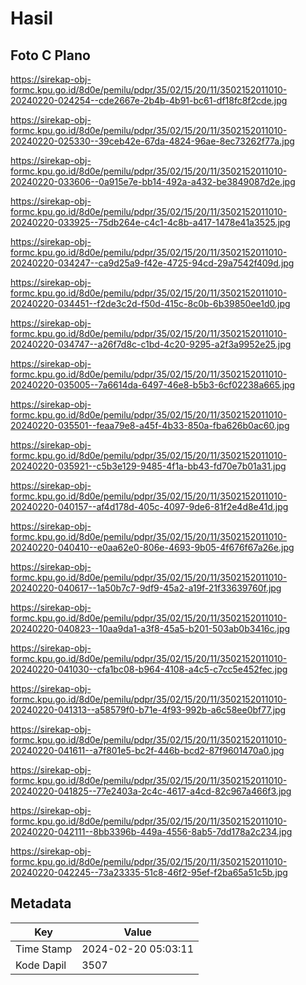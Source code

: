 # Hasil

## Foto C Plano

https://sirekap-obj-formc.kpu.go.id/8d0e/pemilu/pdpr/35/02/15/20/11/3502152011010-20240220-024254--cde2667e-2b4b-4b91-bc61-df18fc8f2cde.jpg

https://sirekap-obj-formc.kpu.go.id/8d0e/pemilu/pdpr/35/02/15/20/11/3502152011010-20240220-025330--39ceb42e-67da-4824-96ae-8ec73262f77a.jpg

https://sirekap-obj-formc.kpu.go.id/8d0e/pemilu/pdpr/35/02/15/20/11/3502152011010-20240220-033606--0a915e7e-bb14-492a-a432-be3849087d2e.jpg

https://sirekap-obj-formc.kpu.go.id/8d0e/pemilu/pdpr/35/02/15/20/11/3502152011010-20240220-033925--75db264e-c4c1-4c8b-a417-1478e41a3525.jpg

https://sirekap-obj-formc.kpu.go.id/8d0e/pemilu/pdpr/35/02/15/20/11/3502152011010-20240220-034247--ca9d25a9-f42e-4725-94cd-29a7542f409d.jpg

https://sirekap-obj-formc.kpu.go.id/8d0e/pemilu/pdpr/35/02/15/20/11/3502152011010-20240220-034451--f2de3c2d-f50d-415c-8c0b-6b39850ee1d0.jpg

https://sirekap-obj-formc.kpu.go.id/8d0e/pemilu/pdpr/35/02/15/20/11/3502152011010-20240220-034747--a26f7d8c-c1bd-4c20-9295-a2f3a9952e25.jpg

https://sirekap-obj-formc.kpu.go.id/8d0e/pemilu/pdpr/35/02/15/20/11/3502152011010-20240220-035005--7a6614da-6497-46e8-b5b3-6cf02238a665.jpg

https://sirekap-obj-formc.kpu.go.id/8d0e/pemilu/pdpr/35/02/15/20/11/3502152011010-20240220-035501--feaa79e8-a45f-4b33-850a-fba626b0ac60.jpg

https://sirekap-obj-formc.kpu.go.id/8d0e/pemilu/pdpr/35/02/15/20/11/3502152011010-20240220-035921--c5b3e129-9485-4f1a-bb43-fd70e7b01a31.jpg

https://sirekap-obj-formc.kpu.go.id/8d0e/pemilu/pdpr/35/02/15/20/11/3502152011010-20240220-040157--af4d178d-405c-4097-9de6-81f2e4d8e41d.jpg

https://sirekap-obj-formc.kpu.go.id/8d0e/pemilu/pdpr/35/02/15/20/11/3502152011010-20240220-040410--e0aa62e0-806e-4693-9b05-4f676f67a26e.jpg

https://sirekap-obj-formc.kpu.go.id/8d0e/pemilu/pdpr/35/02/15/20/11/3502152011010-20240220-040617--1a50b7c7-9df9-45a2-a19f-21f33639760f.jpg

https://sirekap-obj-formc.kpu.go.id/8d0e/pemilu/pdpr/35/02/15/20/11/3502152011010-20240220-040823--10aa9da1-a3f8-45a5-b201-503ab0b3416c.jpg

https://sirekap-obj-formc.kpu.go.id/8d0e/pemilu/pdpr/35/02/15/20/11/3502152011010-20240220-041030--cfa1bc08-b964-4108-a4c5-c7cc5e452fec.jpg

https://sirekap-obj-formc.kpu.go.id/8d0e/pemilu/pdpr/35/02/15/20/11/3502152011010-20240220-041313--a58579f0-b71e-4f93-992b-a6c58ee0bf77.jpg

https://sirekap-obj-formc.kpu.go.id/8d0e/pemilu/pdpr/35/02/15/20/11/3502152011010-20240220-041611--a7f801e5-bc2f-446b-bcd2-87f9601470a0.jpg

https://sirekap-obj-formc.kpu.go.id/8d0e/pemilu/pdpr/35/02/15/20/11/3502152011010-20240220-041825--77e2403a-2c4c-4617-a4cd-82c967a466f3.jpg

https://sirekap-obj-formc.kpu.go.id/8d0e/pemilu/pdpr/35/02/15/20/11/3502152011010-20240220-042111--8bb3396b-449a-4556-8ab5-7dd178a2c234.jpg

https://sirekap-obj-formc.kpu.go.id/8d0e/pemilu/pdpr/35/02/15/20/11/3502152011010-20240220-042245--73a23335-51c8-46f2-95ef-f2ba65a51c5b.jpg


## Metadata

| Key        | Value               |
| ---------- | ------------------- |
| Time Stamp | 2024-02-20 05:03:11 |
| Kode Dapil | 3507                |



